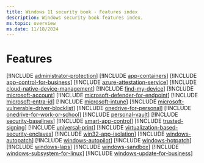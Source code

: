 ```yaml
---
title: Windows 11 security book - Features index
description: Windows security book features index.
ms.topic: overview
ms.date: 11/18/2024
---
```


# Features

[!INCLUDE [administrator-protection](includes/administrator-protection.md)]
[!INCLUDE [app-containers](includes/app-containers.md)]
[!INCLUDE [app-control-for-business](includes/app-control-for-business.md)]
[!INCLUDE [azure-attestation-service](includes/azure-attestation-service.md)]
[!INCLUDE [cloud-native-device-management](includes/cloud-native-device-management.md)]
[!INCLUDE [find-my-device](includes/find-my-device.md)]
[!INCLUDE [microsoft-account](includes/microsoft-account.md)]
[!INCLUDE [microsoft-defender-for-endpoint](includes/microsoft-defender-for-endpoint.md)]
[!INCLUDE [microsoft-entra-id](includes/microsoft-entra-id.md)]
[!INCLUDE [microsoft-intune](includes/microsoft-intune.md)]
[!INCLUDE [microsoft-vulnerable-driver-blocklist](includes/microsoft-vulnerable-driver-blocklist.md)]
[!INCLUDE [onedrive-for-personal](includes/onedrive-for-personal.md)]
[!INCLUDE [onedrive-for-work-or-school](includes/onedrive-for-work-or-school.md)]
[!INCLUDE [personal-vault](includes/personal-vault.md)]
[!INCLUDE [security-baselines](includes/security-baselines.md)]
[!INCLUDE [smart-app-control](includes/smart-app-control.md)]
[!INCLUDE [trusted-signing](includes/trusted-signing.md)]
[!INCLUDE [universal-print](includes/universal-print.md)]
[!INCLUDE [virtualization-based-security-enclaves](includes/virtualization-based-security-enclaves.md)]
[!INCLUDE [win32-app-isolation](includes/win32-app-isolation.md)]
[!INCLUDE [windows-autopatch](includes/windows-autopatch.md)]
[!INCLUDE [windows-autopilot](includes/windows-autopilot.md)]
[!INCLUDE [windows-hotpatch](includes/windows-hotpatch.md)]
[!INCLUDE [windows-laps](includes/windows-laps.md)]
[!INCLUDE [windows-sandbox](includes/windows-sandbox.md)]
[!INCLUDE [windows-subsystem-for-linux](includes/windows-subsystem-for-linux.md)]
[!INCLUDE [windows-update-for-business](includes/windows-update-for-business.md)]
